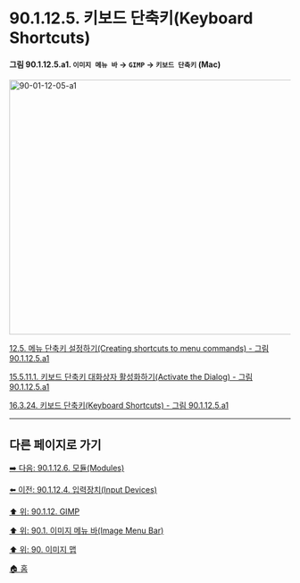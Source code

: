 # 90.1.12.5. 키보드 단축키(Keyboard Shortcuts)

<a id="90-01-12-05-a1"></a>

#### 그림 90.1.12.5.a1. `이미지 메뉴 바` → `GIMP` → `키보드 단축키` (Mac)
<img width="876" height="456" alt="90-01-12-05-a1" src="https://github.com/wonder13662/gimp/assets/15767104/7615df99-c0c4-4a0c-ab32-1e52271452c0" />

[12.5. 메뉴 단축키 설정하기(Creating shortcuts to menu commands) - 그림 90.1.12.5.a1](./12-05-creating-shortcuts-to-menu-commands.md#90-01-12-05-a1)

[15.5.11.1. 키보드 단축키 대화상자 활성화하기(Activate the Dialog) - 그림 90.1.12.5.a1](./15-05-11-01-activating_the_dialog.md#90-01-12-05-a1)

[16.3.24. 키보드 단축키(Keyboard Shortcuts) - 그림 90.1.12.5.a1](./16-03-24-00-keyboard-shortcuts.md#90-01-12-05-a1)

***

## 다른 페이지로 가기

[➡️ 다음: 90.1.12.6. 모듈(Modules)](./90-01-12-06-modules.md)

[⬅️ 이전: 90.1.12.4. 입력장치(Input Devices)](./90-01-12-04-input_devices.md)

[⬆️ 위: 90.1.12. GIMP](./90-01-12-00-gimp.md)

[⬆️ 위: 90.1. 이미지 메뉴 바(Image Menu Bar)](./90-01-00-image-menu-bar.md)

[⬆️ 위: 90. 이미지 맵](./90-00-image-map.md)

[🏠 홈](./00-home.md)
